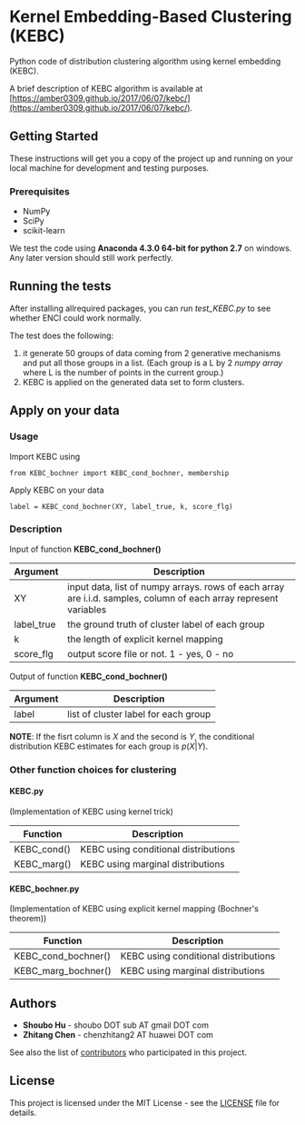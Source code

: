 # Kernel Embedding-Based Clustering (KEBC)

Python code of distribution clustering algorithm using kernel embedding (KEBC).

A brief description of KEBC algorithm is available at [https://amber0309.github.io/2017/06/07/kebc/](https://amber0309.github.io/2017/06/07/kebc/).

## Getting Started

These instructions will get you a copy of the project up and running on your local machine for development and testing purposes.

### Prerequisites
- NumPy
- SciPy
- scikit-learn

We test the code using **Anaconda 4.3.0 64-bit for python 2.7** on windows. Any later version should still work perfectly.

## Running the tests

After installing allrequired packages, you can run *test_KEBC.py* to see whether ENCI could work normally.

The test does the following:
1. it generate 50 groups of data coming from 2 generative mechanisms and put all those groups in a list.
(Each group is a L by 2 *numpy array* where L is the number of points in the current group.)
2. KEBC is applied on the generated data set to form clusters.

## Apply on your data

### Usage

Import KEBC using

```
from KEBC_bochner import KEBC_cond_bochner, membership
```

Apply KEBC on your data
```
label = KEBC_cond_bochner(XY, label_true, k, score_flg)
```

### Description

Input of function **KEBC_cond_bochner()**

| Argument  | Description  |
|---|---|
|XY | input data, list of numpy arrays. rows of each array are i.i.d. samples, column of each array represent variables|
|label_true |  the ground truth of cluster label of each group|
|k |  the length of explicit kernel mapping|
|score_flg | output score file or not. 1 - yes, 0 - no|

Output of function **KEBC_cond_bochner()**

| Argument  | Description  |
|---|---|
|label   |    list of cluster label for each group|

**NOTE**: If the fisrt column is $X$ and the second is $Y$, the conditional distribution KEBC estimates for each group is $p(X|Y)$.

### Other function choices for clustering

#### KEBC.py
(Implementation of KEBC using kernel trick)

| Function  | Description  |
|---|---|
|KEBC_cond() | KEBC using conditional distributions|
|KEBC_marg() | KEBC using marginal distributions|

#### KEBC_bochner.py
(Implementation of KEBC using explicit kernel mapping (Bochner's theorem))

| Function  | Description  |
|---|---|
|KEBC_cond_bochner() | KEBC using conditional distributions|
|KEBC_marg_bochner() | KEBC using marginal distributions|

## Authors

* **Shoubo Hu** - shoubo DOT sub AT gmail DOT com
* **Zhitang Chen** - chenzhitang2 AT huawei DOT com

See also the list of [contributors](https://github.com/amber0309/KEBC/contributors) who participated in this project.

## License

This project is licensed under the MIT License - see the [LICENSE](LICENSE) file for details.
